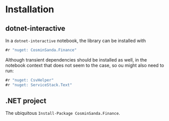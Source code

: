 # Installation

## dotnet-interactive

In a `dotnet-interactive` notebook, the library can be installed with

```csharp
#r "nuget: CosminSanda.Finance"
```

Although transient dependencies should be installed as well, in the notebook context that does not seem to the case, so ou might also need to run:

```csharp
#r "nuget: CsvHelper"
#r "nuget: ServiceStack.Text"
```

## .NET project

The ubiquitous `Install-Package CosminSanda.Finance`.
